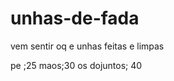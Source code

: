 # unhas-de-fada 
vem sentir oq e unhas feitas e limpas
<!-- promocoes  --> pe ;25 maos;30 os dojuntos; 40

